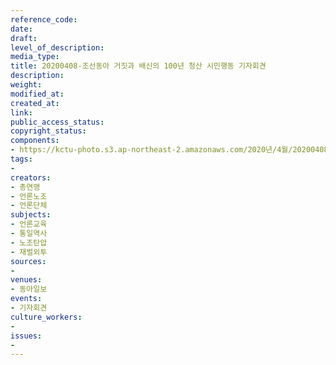 ```yaml
---
reference_code: 
date: 
draft: 
level_of_description: 
media_type: 
title: 20200408-조선동아 거짓과 배신의 100년 청산 시민행동 기자회견
description: 
weight: 
modified_at: 
created_at: 
link: 
public_access_status: 
copyright_status: 
components:
- https://kctu-photo.s3.ap-northeast-2.amazonaws.com/2020년/4월/20200408-조선동아+거짓과+배신의+100년+청산+시민행동+기자회견/E5D_0059.jpg
tags:
- 
creators:
- 총연맹
- 언론노조
- 언론단체
subjects:
- 언론교육
- 통일역사
- 노조탄압
- 재벌외투
sources:
- 
venues:
- 동아일보
events:
- 기자회견
culture_workers:
- 
issues:
- 
---
```


